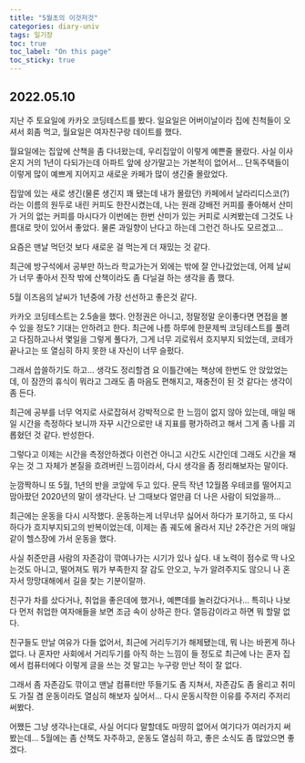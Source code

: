 ```yaml
---
title: "5월초의 이것저것"
categories: diary-univ
tags: 일기장
toc: true
toc_label: "On this page"
toc_sticky: true
---
```

## 2022.05.10
지난 주 토요일에 카카오 코딩테스트를 봤다. 일요일은 어버이날이라 집에 친척들이 오셔서 회좀 먹고, 월요일은 여자친구랑 데이트를 했다.

월요일에는 집앞에 산책을 좀 다녀왔는데, 우리집앞이 이렇게 예쁜줄 몰랐다. 사실 이사온지 거의 1년이 다되가는데 아파트 앞에 상가말고는 가본적이 없어서... 단독주택들이 이렇게 많이 예쁘게 지어지고 새로운 카페가 많이 생긴줄 몰랐었다. 

집앞에 있는 새로 생긴(물론 생긴지 꽤 됐는데 내가 몰랐던) 카페에서 날라리디스코(?) 라는 이름의 원두로 내린 커피도 한잔시켰는데, 나는 원래 강배전 커피를 좋아해서 산미가 거의 없는 커피를 마시다가 이번에는 한번 산미가 있는 커피로 시켜봤는데 그것도 나름대로 맛이 있어서 좋았다. 물론 과일향이 난다고 하는데 그런건 하나도 모르겠고... 

요즘은 맨날 먹던것 보다 새로운 걸 먹는게 더 재밌는 것 같다.

최근에 방구석에서 공부만 하느라 학교가는거 외에는 밖에 잘 안나갔었는데, 어제 날씨가 너무 좋아서 진작 밖에 산책이라도 좀 다닐걸 하는 생각을 좀 했다.

5월 이즈음의 날씨가 1년중에 가장 선선하고 좋은것 같다. 

카카오 코딩테스트는 2.5솔을 했다. 안정권은 아니고, 정말정말 운이좋다면 면접을 볼 수 있을 정도? 기대는 안하려고 한다. 최근에 나름 하루에 한문제씩 코딩테스트를 풀려고 다짐하고나서 몇일을 그렇게 풀다가, 그게 너무 괴로워서 흐지부지 되었는데, 코테가 끝나고는 또 열심히 하지 못한 내 자신이 너무 슬펐다.  

그래서 씁쓸하기도 하고... 생각도 정리할겸 요 이틀간에는 책상에 한번도 안 앉았었는데, 이 잠깐의 휴식이 뭐라고 그래도 좀 마음도 편해지고, 재충전이 된 것 같다는 생각이 좀 든다.

최근에 공부를 너무 억지로 사로잡혀서 강박적으로 한 느낌이 없지 않아 있는데, 매일 매일 시간을 측정하다 보니까 자꾸 시간으로만 내 지표를 평가하려고 해서 그게 좀 나를 괴롭혔던 것 같다. 반성한다.

그렇다고 이제는 시간을 측정안하겠다 이런건 아니고 시간도 시간인데 그래도 시간을 채우는 것 그 자체가 본질을 흐려버린 느낌이라서, 다시 생각을 좀 정리해보자는 말이다.

눈깜짝하니 또 5월, 1년의 반을 코앞에 두고 있다. 문득 작년 12월쯤 우테코를 떨어지고 맘아팠던 2020년의 말이 생각난다. 난 그때보다 얼만큼 더 나은 사람이 되었을까...

최근에는 운동을 다시 시작했다. 운동하는게 너무너무 싫어서 하다가 포기하고, 또 다시 하다가 흐지부지되고의 반복이었는데, 이제는 좀 궤도에 올라서 지난 2주간은 거의 매일같이 헬스장에 가서 운동을 했다.

사실 취준만큼 사람의 자존감이 깎여나가는 시기가 있나 싶다. 내 노력이 점수로 딱 나오는것도 아니고, 떨어져도 뭐가 부족한지 잘 감도 안오고, 누가 알려주지도 않으니 나 혼자서 망망대해에서 길을 찾는 기분이랄까.

친구가 차를 샀다거나, 취업을 좋은데에 했거나, 예쁜데를 놀러갔다거나... 특히나 나보다 먼저 취업한 여자애들을 보면 조금 속이 상하곤 한다. 열등감이라고 하면 뭐 할말 없다.

친구들도 만날 여유가 다들 없어서, 최근에 거리두기가 해제됐는데, 뭐 나는 바뀐게 하나없다. 나 혼자만 사회에서 거리두기를 아직 하는 느낌이 들 정도로 최근에 나는 혼자 집에서 컴퓨터에다 이렇게 글을 쓰는 것 말고는 누구랑 만난 적이 잘 없다.

그래서 좀 자존감도 깎이고 맨날 컴퓨터만 뚜들기도 좀 지쳐서, 자존감도 좀 올리고 취미도 가질 겸 운동이라도 열심히 해보자 싶어서... 다시 운동시작한 이유를 주저리 주저리 써봤다.

어쨌든 그냥 생각나는대로, 사실 어디다 말할데도 마땅히 없어서 여기다가 여러가지 써봤는데... 5월에는 좀 산책도 자주하고, 운동도 열심히 하고, 좋은 소식도 좀 많았으면 좋겠다.